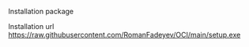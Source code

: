 Installation package

Installation url
https://raw.githubusercontent.com/RomanFadeyev/OCI/main/setup.exe
